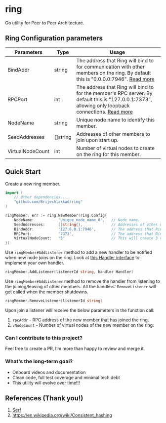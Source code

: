 # ring
Go utility for Peer to Peer Architecture.

## Ring Configuration parameters
| Parameters       | Type     | Usage                                                                                                                                                                                                      |
|------------------|----------|------------------------------------------------------------------------------------------------------------------------------------------------------------------------------------------------------------|
| BindAddr         | string   | The address that Ring will bind to for communication with other members on the ring. By default this is "0.0.0.0:7946". [Read more](https://www.serf.io/docs/agent/options.html#bind)                      |
| RPCPort          | int      | The address that Ring will bind to for the member's RPC server. By default this is "127.0.0.1:7373", allowing only loopback connections. [Read more](https://www.serf.io/docs/agent/options.html#rpc-addr) |
| NodeName         | string   | Unique node name to identify this member.                                                                                                                                                                  |
| SeedAddresses    | []string | Addresses of other members to join upon start up.                                                                                                                                                          |
| VirtualNodeCount | int      | Number of virtual nodes to create on the ring for this member.                                                                                                                                             |

## Quick Start
Create a new ring member.
```go
import (
	// Other dependencies....
	"github.com/Brijeshlakkad/ring"
)

ringMember, err := ring.NewMember(ring.Config{
    NodeName:           'Unique_node_name_0',   // Node name.
    SeedAddresses:      []string{},             // Addresses of other members to join upon start up.
    BindAddr:           '127.0.0.1:7946',       // The address that Ring will bind to for communication with other members on the ring. By default this is "0.0.0.0:7946".
    RPCPort:            '7373',                 // The address that Ring will bind to for the member's RPC server. By default this is "127.0.0.1:7373", allowing only loopback connections.
    VirtualNodeCount:   '3'                     // This will create 3 virtual nodes on the ring.
})
```

Use `ringMember#AddListener` method to add a new handler to be notified when new node joins on the ring.
Look at [this Handler interface](https://github.com/Brijeshlakkad/ring/blob/1022cee940b0f31aa73b6b4d115d5b6a4e208546/membership.go#L141) to implement your own handler.
```go
ringMember.AddListener(listenerId string, handler Handler)
```

Use `ringMember#AddListener` method to remove the handler from listening to the joining/leaving of other members.
All the handlers' `RemoveListener` will get called when the member shutdowns.
```go
ringMember.RemoveListener(listenerId string)
```

Upon join a listener will receive the below parameters in the function call:
1. `rpcAddr` - RPC address of the new member that has joined the ring.
2. `vNodeCount` - Number of virtual nodes of the new member on the ring.

### **Can I contribute to this project?**
Feel free to create a PR, I’m more than happy to review and merge it.

### **What's the long-term goal?**
- Onboard videos and documentation
- Clean code, full test coverage and minimal tech debt
- This utility will evolve over time!!!

## References (Thank you!)
1. [Serf](https://github.com/hashicorp/serf)
2. https://en.wikipedia.org/wiki/Consistent_hashing
